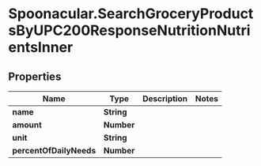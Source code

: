 # Spoonacular.SearchGroceryProductsByUPC200ResponseNutritionNutrientsInner

## Properties

Name | Type | Description | Notes
------------ | ------------- | ------------- | -------------
**name** | **String** |  | 
**amount** | **Number** |  | 
**unit** | **String** |  | 
**percentOfDailyNeeds** | **Number** |  | 



